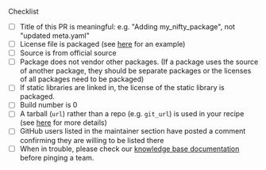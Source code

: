 <!--
Thank you very much for putting in this recipe PR!

This repository is very active, so if you need help with
a PR or once it's ready for review, please let the right people know.
There are language-specific teams for reviewing recipes.

Currently available teams are:
- python `@conda-forge/help-python`
- python/c hybrid `@conda-forge/help-python-c`
- r `@conda-forge/help-r`
- java `@conda-forge/help-java`
- nodejs `@conda-forge/help-nodejs`
- c/c++ `@conda-forge/help-c-cpp`
- perl `@conda-forge/help-perl`
- Julia `@conda-forge/help-julia`
- ruby `@conda-forge/help-ruby`

If your PR doesn't fall into those categories please contact
the full review team `@conda-forge/staged-recipes`.

Due to GitHub limitations first time contributors to conda-forge are unable
to ping these teams. You can [ping the team](https://conda-forge.org/docs/maintainer/infrastructure.html#conda-forge-admin-please-ping-team) using a special command in
a comment on the PR to get the attention of the `staged-recipes` team. You can
also consider asking on our [Gitter channel](https://gitter.im/conda-forge/conda-forge.github.io)
or on our [Keybase chat](https://keybase.io/team/condaforge.chat)
if your recipe isn't reviewed promptly.
-->

Checklist
- [ ] Title of this PR is meaningful: e.g. "Adding my_nifty_package", not "updated meta.yaml"
- [ ] License file is packaged (see [here](https://github.com/conda-forge/staged-recipes/blob/master/recipes/example/meta.yaml#L57-L66) for an example)
- [ ] Source is from official source
- [ ] Package does not vendor other packages. (If a package uses the source of another package, they should be separate packages or the licenses of all packages need to be packaged)
- [ ] If static libraries are linked in, the license of the static library is packaged.
- [ ] Build number is 0
- [ ] A tarball (`url`) rather than a repo (e.g. `git_url`) is used in your recipe (see [here](https://conda-forge.org/docs/maintainer/adding_pkgs.html#build-from-tarballs-not-repos) for more details)
- [ ] GitHub users listed in the maintainer section have posted a comment confirming they are willing to be listed there
- [ ] When in trouble, please check our [knowledge base documentation](https://conda-forge.org/docs/maintainer/knowledge_base.html) before pinging a team.
